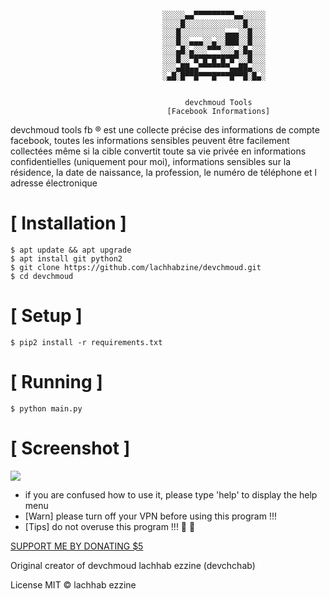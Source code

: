 ```

                                  ░░░░░▄▄▀▀▀▀▀▀▀▀▀▄▄░░░░░
                                  ░░░░█░░░░░░░░░░░░░█░░░░
                                  ░░░█░░░░░░░░░░▄▄▄░░█░░░
                                  ░░░█░░▄▄▄░░▄░░███░░█░░░
                                  ░░░▄█░▄░░░▀▀▀░░░▄░█▄░░░
                                  ░░░█░░▀█▀█▀█▀█▀█▀░░█░░░
                                  ░░░▄██▄▄▀▀▀▀▀▀▀▄▄██▄░░░
                                  ░▄█░█▀▀█▀▀▀█▀▀▀█▀▀█░█▄░   
                                  
                                       
                                       devchmoud Tools
                                   [Facebook Informations]
```
devchmoud tools fb ®️ est une collecte précise des informations de compte facebook, toutes les informations sensibles peuvent être facilement collectées même si la cible convertit toute sa vie privée en informations confidentielles (uniquement pour moi), informations sensibles sur la résidence, la date de naissance, la profession, le numéro de téléphone et  l adresse électronique



# [ Installation ]
```
$ apt update && apt upgrade
$ apt install git python2
$ git clone https://github.com/lachhabzine/devchmoud.git
$ cd devchmoud
```

# [ Setup ]
```
$ pip2 install -r requirements.txt
```
# [ Running ]
```
$ python main.py
```
# [ Screenshot ]
<img src="https://i.ibb.co/0FGHHCZ/Capture-d-e-cran-2019-02-14-a-09-27-30.png"/>


* if you are confused how to use it, please type 'help' to display the help menu
* [Warn] please turn off your VPN before using this program !!!
* [Tips] do not overuse this program !!!
👮 👮

<a href="https://paypal.me/lachhabezzine?locale.x=fr_XC">SUPPORT ME BY DONATING $5</a>


Original creator of devchmoud
lachhab ezzine (devchchab)

License
MIT © lachhab ezzine
